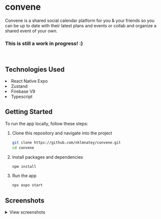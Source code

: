 # convene
Convene is a shared social calendar platform for you &amp; your friends so you can be up to date with their latest plans and events or collab and organize a shared event of your own.


<strong>
<h3>This is still a work in progress! :)</h3>
</strong>

<br />

## Technologies Used
<li>React Native Expo</li>
<li>Zustand</li>
<li>Firebase V9</li>
<li>Typescript</li>

## Getting Started
To run the app locally, follow these steps:

1. Clone this repository and navigate into the project
   ```sh
   git clone https://github.com/nklmnatey/convene.git
   cd convene
   ```
2. Install packages and dependencies
   ```sh
   npm install
   ```
3. Run the app
   ```sh
   npx expo start
   ```

## Screenshots
<details>
	<summary>View screenshots</summary>
<p align="left">
  <img src="screenshots/login.jpg" width="360" />
  <img src="screenshots/signup.jpg" width="360" />
  <img src="screenshots/friends1.jpg" width="360" />
  <img src="screenshots/friends2.jpg" width="360" />
</p>
</details>
